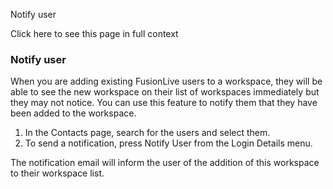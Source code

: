 Notify user

Click here to see this page in full context

###  Notify user

When you are adding existing FusionLive users to a workspace, they will be
able to see the new workspace on their list of workspaces immediately but they
may not notice. You can use this feature to notify them that they have been
added to the workspace.

  1. In the Contacts page, search for the users and select them. 
  2. To send a notification, press Notify User from the Login Details menu. 

The notification email will inform the user of the addition of this workspace
to their workspace list.

